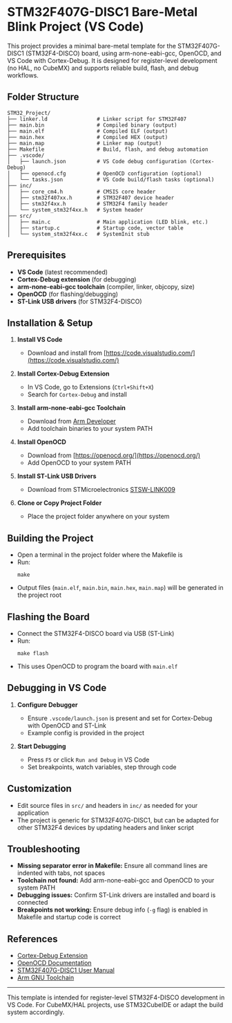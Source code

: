 # STM32F407G-DISC1 Bare-Metal Blink Project (VS Code)

This project provides a minimal bare-metal template for the STM32F407G-DISC1 (STM32F4-DISCO) board, using arm-none-eabi-gcc, OpenOCD, and VS Code with Cortex-Debug. It is designed for register-level development (no HAL, no CubeMX) and supports reliable build, flash, and debug workflows.

## Folder Structure
```
STM32_Project/
├── linker.ld                # Linker script for STM32F407
├── main.bin                 # Compiled binary (output)
├── main.elf                 # Compiled ELF (output)
├── main.hex                 # Compiled HEX (output)
├── main.map                 # Linker map (output)
├── Makefile                 # Build, flash, and debug automation
├── .vscode/
│   ├── launch.json          # VS Code debug configuration (Cortex-Debug)
│   ├── openocd.cfg          # OpenOCD configuration (optional)
│   └── tasks.json           # VS Code build/flash tasks (optional)
├── inc/
│   ├── core_cm4.h           # CMSIS core header
│   ├── stm32f407xx.h        # STM32F407 device header
│   ├── stm32f4xx.h          # STM32F4 family header
│   └── system_stm32f4xx.h   # System header
├── src/
│   ├── main.c               # Main application (LED blink, etc.)
│   ├── startup.c            # Startup code, vector table
│   └── system_stm32f4xx.c   # SystemInit stub
```

## Prerequisites
- **VS Code** (latest recommended)
- **Cortex-Debug extension** (for debugging)
- **arm-none-eabi-gcc toolchain** (compiler, linker, objcopy, size)
- **OpenOCD** (for flashing/debugging)
- **ST-Link USB drivers** (for STM32F4-DISCO)

## Installation & Setup
1. **Install VS Code**
   - Download and install from [https://code.visualstudio.com/](https://code.visualstudio.com/)

2. **Install Cortex-Debug Extension**
   - In VS Code, go to Extensions (`Ctrl+Shift+X`)
   - Search for `Cortex-Debug` and install

3. **Install arm-none-eabi-gcc Toolchain**
   - Download from [Arm Developer](https://developer.arm.com/downloads/-/gnu-rm)
   - Add toolchain binaries to your system PATH

4. **Install OpenOCD**
   - Download from [https://openocd.org/](https://openocd.org/)
   - Add OpenOCD to your system PATH

5. **Install ST-Link USB Drivers**
   - Download from STMicroelectronics [STSW-LINK009](https://www.st.com/en/development-tools/stsw-link009.html)

6. **Clone or Copy Project Folder**
   - Place the project folder anywhere on your system

## Building the Project
- Open a terminal in the project folder where the Makefile is
- Run:
  ```
  make
  ```
- Output files (`main.elf`, `main.bin`, `main.hex`, `main.map`) will be generated in the project root

## Flashing the Board
- Connect the STM32F4-DISCO board via USB (ST-Link)
- Run:
  ```
  make flash
  ```
- This uses OpenOCD to program the board with `main.elf`

## Debugging in VS Code
1. **Configure Debugger**
   - Ensure `.vscode/launch.json` is present and set for Cortex-Debug with OpenOCD and ST-Link
   - Example config is provided in the project

2. **Start Debugging**
   - Press `F5` or click `Run and Debug` in VS Code
   - Set breakpoints, watch variables, step through code

## Customization
- Edit source files in `src/` and headers in `inc/` as needed for your application
- The project is generic for STM32F407G-DISC1, but can be adapted for other STM32F4 devices by updating headers and linker script

## Troubleshooting
- **Missing separator error in Makefile:** Ensure all command lines are indented with tabs, not spaces
- **Toolchain not found:** Add arm-none-eabi-gcc and OpenOCD to your system PATH
- **Debugging issues:** Confirm ST-Link drivers are installed and board is connected
- **Breakpoints not working:** Ensure debug info (`-g` flag) is enabled in Makefile and startup code is correct

## References
- [Cortex-Debug Extension](https://marketplace.visualstudio.com/items?itemName=marus25.cortex-debug)
- [OpenOCD Documentation](http://openocd.org/doc/html/index.html)
- [STM32F407G-DISC1 User Manual](https://www.st.com/resource/en/user_manual/dm00039084.pdf)
- [Arm GNU Toolchain](https://developer.arm.com/downloads/-/gnu-rm)

---
This template is intended for register-level STM32F4-DISCO development in VS Code. For CubeMX/HAL projects, use STM32CubeIDE or adapt the build system accordingly.
